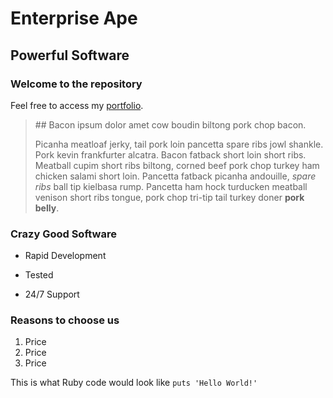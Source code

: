 Enterprise Ape
==============

Powerful Software
-----------------

### Welcome to the repository

Feel free to access my [portfolio](http://www.google.com).

> ## Bacon ipsum dolor amet cow boudin biltong pork chop bacon.
>
> Picanha meatloaf jerky, tail pork loin pancetta spare ribs jowl shankle. Pork kevin frankfurter alcatra. Bacon fatback short loin short ribs. Meatball cupim short ribs biltong, corned beef pork chop turkey ham chicken salami short loin. Pancetta fatback picanha andouille, *spare ribs* ball tip kielbasa rump. Pancetta ham hock turducken meatball venison short ribs tongue, pork chop tri-tip tail turkey doner **pork belly**.


### Crazy Good Software
* Rapid Development
+ Tested
- 24/7 Support

### Reasons to choose us
1. Price
2. Price
3. Price

This is what Ruby code would look like `puts 'Hello World!'`
